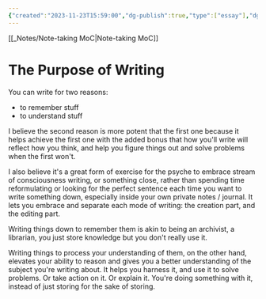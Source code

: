 ```yaml
---
{"created":"2023-11-23T15:59:00","dg-publish":true,"type":["essay"],"dg-path":"The Purpose of Writing.md","permalink":"/the-purpose-of-writing/","dgPassFrontmatter":true,"updated":"2024-12-22T16:24:03.251+01:00"}
---
```


[[_Notes/Note-taking MoC\|Note-taking MoC]]

# The Purpose of Writing

You can write for two reasons:
- to remember stuff
- to understand stuff

I believe the second reason is more potent that the first one because it helps achieve the first one with the added bonus that how you'll write will reflect how you think, and help you figure things out and solve problems when the first won't.

I also believe it's a great form of exercise for the psyche to embrace stream of consciousness writing, or something close, rather than spending time reformulating or looking for the perfect sentence each time you want to write something down, especially inside your own private notes / journal.
It lets you embrace and separate each mode of writing: the creation part, and the editing part.

Writing things down to remember them is akin to being an archivist, a librarian, you just store knowledge but you don't really use it.

Writing things to process your understanding of them, on the other hand, elevates your ability to reason and gives you a better understanding of the subject you're writing about. It helps you harness it, and use it to solve problems. Or take action on it. Or explain it. You're doing something with it, instead of just storing for the sake of storing.